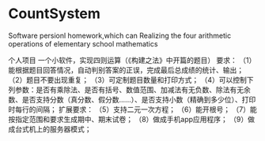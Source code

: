 # CountSystem
Software persionl homework,which can Realizing the four arithmetic operations of elementary school mathematics

个人项目
一个小软件，实现四则运算（《构建之法》中开篇的题目）
要求：
（1）能根据题目回答情况，自动判别答案的正误，完成最后总成绩的统计、输出；
（2）题目不要出现重复；
（3）可定制题目数量和打印方式；
（4）可以控制下列参数：是否有乘除法、是否有括号、数值范围、加减法有无负数、除法有无余数、是否支持分数（真分数、假分数......）、是否支持小数（精确到多少位）、打印时每行的间隔；
扩展要求：
（5）支持二元一次方程；
（6）能开根号；
（7）能按指定范围和要求生成期中、期末试卷；
（8）做成手机app应用程序；
（9）做成台式机上的服务器模式；
